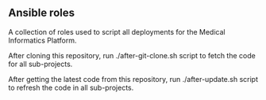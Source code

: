 ## Ansible roles

A collection of roles used to script all deployments for the Medical Informatics Platform.

After cloning this repository, run ./after-git-clone.sh script to fetch the code for all sub-projects.

After getting the latest code from this repository, run ./after-update.sh script to refresh the code in all sub-projects.
